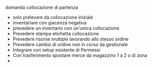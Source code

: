 domanda collocazione di partenza 
- solo prelevare da collocazione iniziale 
- inventariare con giacenza negativa 
- prevedere un inventario con un'unica collocazione 
- Prevedere stampa etichetta collocazione 
- Prevedere risorse multiple lavorando allo stesso ordine 
- Prevedere cambio di ordine non in corso da gestionale 
- Integrare con setup esistente di Permessi 
- Con trasferimento spostare merce da magazzino 1 a 2 o di zona 
- 